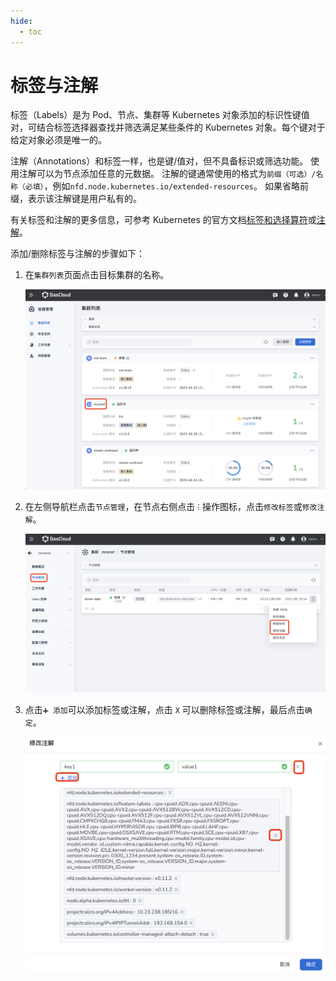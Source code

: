 ```yaml
---
hide:
  - toc
---
```


# 标签与注解

标签（Labels）是为 Pod、节点、集群等 Kubernetes 对象添加的标识性键值对，可结合标签选择器查找并筛选满足某些条件的 Kubernetes 对象。每个键对于给定对象必须是唯一的。

注解（Annotations）和标签一样，也是键/值对，但不具备标识或筛选功能。
使用注解可以为节点添加任意的元数据。
注解的键通常使用的格式为`前缀（可选）/名称（必填）`，例如`nfd.node.kubernetes.io/extended-resources`。
如果省略前缀，表示该注解键是用户私有的。

有关标签和注解的更多信息，可参考 Kubernetes 的官方文档[标签和选择算符](https://kubernetes.io/zh-cn/docs/concepts/overview/working-with-objects/labels/)或[注解](https://kubernetes.io/zh-cn/docs/concepts/overview/working-with-objects/annotations/)。

添加/删除标签与注解的步骤如下：

1. 在`集群列表`页面点击目标集群的名称。

    ![进入集群列表页面](../../images/schedule01.png)

2. 在左侧导航栏点击`节点管理`，在节点右侧点击 `ⵗ` 操作图标，点击`修改标签`或`修改注解`。

    ![暂停调度](../../images/labels01.png)

3. 点击`➕ 添加`可以添加标签或注解，点击 `X` 可以删除标签或注解，最后点击`确定`。

    ![节点管理](../../images/labels02.png)
